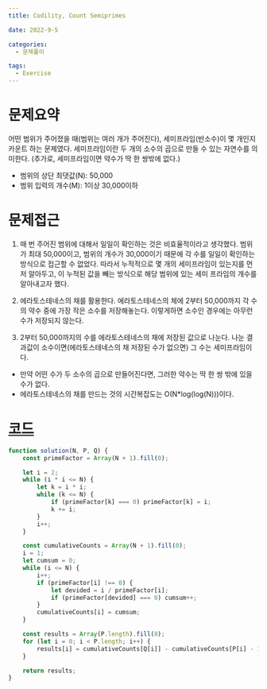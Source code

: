 ```yaml
---
title: Codility, Count Semiprimes

date: 2022-9-5

categories:
  - 문제풀이

tags:
  - Exercise
---
```


# 문제요약

어떤 범위가 주어졌을 때(범위는 여러 개가 주어진다), 세미프라임(반소수)이 몇 개인지 카운트 하는 문제였다. 세미프라임이란 두 개의 소수의 곱으로 만들 수 있는 자연수를 의미한다. (추가로, 세미프라임이면 약수가 딱 한 쌍밖에 없다.)

- 범위의 상단 최댓값(N): 50,000
- 범위 입력의 개수(M): 1이상 30,000이하

# 문제접근

1. 매 번 주어진 범위에 대해서 일일이 확인하는 것은 비효율적이라고 생각했다. 범위가 최대 50,000이고, 범위의 개수가 30,000이기 때문에 각 수를 일일이 확인하는 방식으로 접근할 수 없었다. 따라서 누적적으로 몇 개의 세미프라임이 있는지를 먼저 알아두고, 이 누적된 값을 빼는 방식으로 해당 범위에 있는 세미 프라임의 개수를 알아내고자 했다.

2. 에라토스테네스의 채를 활용한다. 에라토스테네스의 체에 2부터 50,000까지 각 수의 약수 중에 가장 작은 소수를 저장해놓는다. 이렇게하면 소수인 경우에는 아무런 수가 저장되지 않는다.   

3. 2부터 50,000까지의 수를 에라토스테네스의 채에 저장된 값으로 나눈다. 나눈 결과값이 소수이면(에라토스테네스의 채 저장된 수가 없으면) 그 수는 세미프라임이다.

- 만약 어떤 수가 두 소수의 곱으로 만들어진다면, 그러한 약수는 딱 한 쌍 밖에 있을 수가 없다. 
- 에라토스테네스의 채를 만드는 것의 시간복잡도는 O(N\*log(log(N)))이다.


# [코드](https://app.codility.com/demo/results/trainingC38UYJ-BXC/)

```javascript
function solution(N, P, Q) {
	const primeFactor = Array(N + 1).fill(0);

	let i = 2;
	while (i * i <= N) {
		let k = i * i;
		while (k <= N) {
			if (primeFactor[k] === 0) primeFactor[k] = i;
			k += i;
		}
		i++;
	}

	const cumulativeCounts = Array(N + 1).fill(0);
	i = 1;
	let cumsum = 0;
	while (i <= N) {
		i++;
		if (primeFactor[i] !== 0) {
			let devided = i / primeFactor[i];
			if (primeFactor[devided] === 0) cumsum++;
		}
		cumulativeCounts[i] = cumsum;
	}

	const results = Array(P.length).fill(0);
	for (let i = 0; i < P.length; i++) {
		results[i] = cumulativeCounts[Q[i]] - cumulativeCounts[P[i] - 1];
	}

	return results;
}
```

